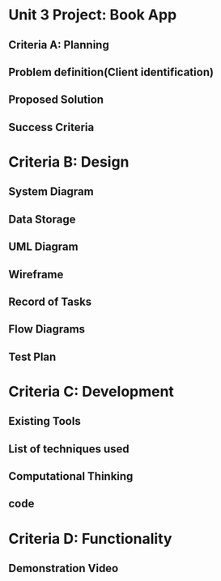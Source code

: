 # Unit 3 Project: Book App


## Criteria A: Planning

## Problem definition(Client identification)

## Proposed Solution

## Success Criteria



# Criteria B: Design

## System Diagram

## Data Storage

## UML Diagram

## Wireframe

## Record of Tasks

## Flow Diagrams

## Test Plan


# Criteria C: Development

## Existing Tools

## List of techniques used

## Computational Thinking

## code


# Criteria D: Functionality

## Demonstration Video


